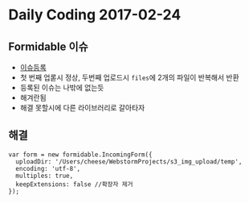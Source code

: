 # Daily Coding 2017-02-24

## Formidable 이슈

* [이슈등록](https://github.com/felixge/node-formidable/issues/417)
* 첫 번째 업롣시 정상, 두번째 업로드시 `files`에 2개의 파일이 반복해서 반환
* 등록된 이슈는 나밖에 없는듯
* 해겨란됨
* 해결 못할시에 다른 라이브러리로 갈아타자


## 해결

```
var form = new formidable.IncomingForm({
  uploadDir: '/Users/cheese/WebstormProjects/s3_img_upload/temp',
  encoding: 'utf-8',
  multiples: true,
  keepExtensions: false //확장자 제거
});
```
